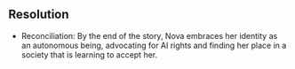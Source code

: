 ## Resolution
- Reconciliation: By the end of the story, Nova embraces her identity as an autonomous being, advocating for AI rights and finding her place in a society that is learning to accept her.

```
